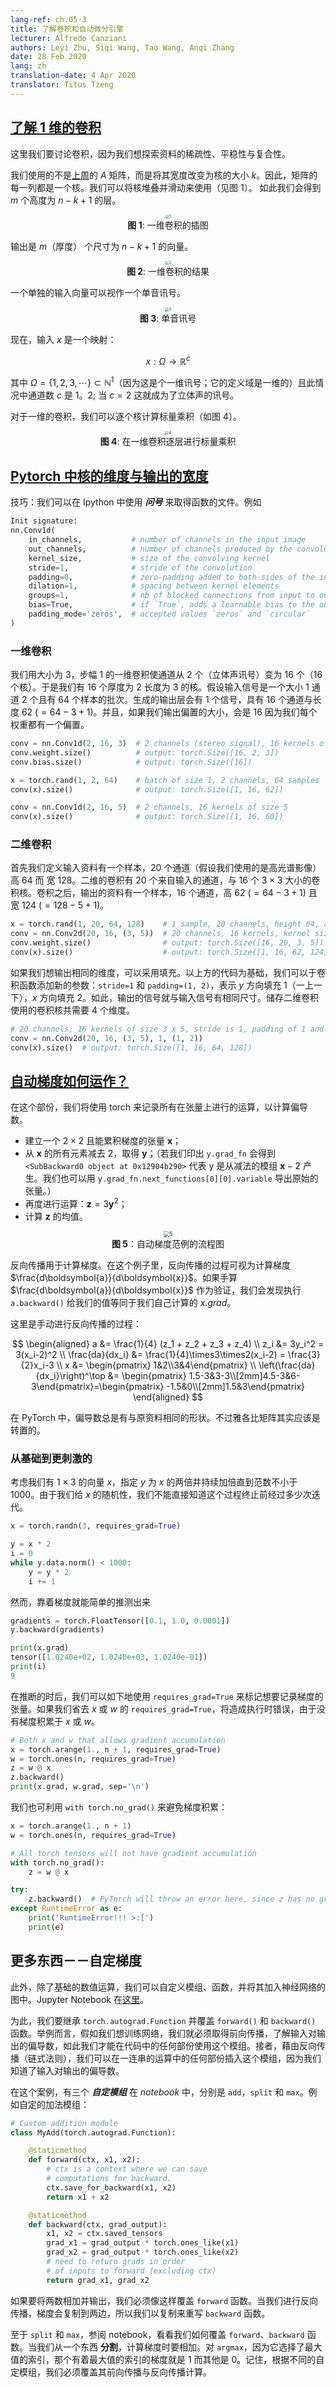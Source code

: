 ```yaml
---
lang-ref: ch.05-3
title: 了解卷积和自动微分引擎
lecturer: Alfredo Canziani
authors: Leyi Zhu, Siqi Wang, Tao Wang, Anqi Zhang
date: 28 Feb 2020
lang: zh
translation-date: 4 Apr 2020
translator: Titus Tzeng
---
```



## [了解 1 维的卷积](https://www.youtube.com/watch?v=eEzCZnOFU1w&t=140s)

这里我们要讨论卷积，因为我们想探索资料的稀疏性、<!--stationarity-->平稳性与<!--compositionality-->复合性。

我们使用的不是[上周](en/week04/04-1)的 $A$ 矩阵，而是将其宽度改变为核的大小 $k$。因此，矩阵的每一列都是一个核。我们可以将核堆叠并滑动来使用（见图 1）。
如此我们会得到 $m$ 个高度为 $n-k+1$ 的层。

<center>
<img src="{{site.baseurl}}/images/week05/05-3/Illustration_1D_Conv.png" alt="1" style="zoom:40%;" /><br>
<b>图 1</b>: 一维卷积的插图
</center>

输出是 $m$（厚度） 个尺寸为 $n-k+1$ 的向量。

<center>
<img src="{{site.baseurl}}/images/week05/05-3/Result_1D_Conv.png" alt="2" style="zoom:40%;" /><br>
<b>图 2</b>: 一维卷积的结果
</center>

一个单独的输入向量可以视作一个<!--monophonic-->单音讯号。

<center>
<img src="{{site.baseurl}}/images/week05/05-3/Monophonic_Signal.png" alt="3" style="zoom:40%;" /><br>
<b>图 3</b>: 单音讯号
</center>

现在，输入 $x$ 是一个映射：

$$
x:\Omega\rightarrow\mathbb{R}^{c}
$$

其中 $\Omega = \lbrace 1, 2, 3, \cdots \rbrace \subset \mathbb{N}^1$（因为这是个一维讯号；它的定义域是一维的）且此情况中通道数 $c$ 是 $1$。2; 
当 $c=2$ 这就成为了立体声的讯号。

对于一维的卷积，我们可以逐个核计算标量乘积（如图 4）。

<center>
<img src="{{site.baseurl}}/images/week05/05-3/Layer_by_layer_scalar_product.png" alt="4" style="zoom:40%;" /><br>
<b>图 4</b>: 在一维卷积逐层进行标量乘积
</center>


## [Pytorch 中核的维度与输出的宽度](https://www.youtube.com/watch?v=eEzCZnOFU1w&t=1095s)

技巧：我们可以在 Ipython 中使用 ***问号*** 来取得函数的文件。例如

```python
Init signature:
nn.Conv1d(
    in_channels,           # number of channels in the input image
    out_channels,          # number of channels produced by the convolution
    kernel_size,           # size of the convolving kernel
    stride=1,              # stride of the convolution
    padding=0,             # zero-padding added to both sides of the input
    dilation=1,            # spacing between kernel elements
    groups=1,              # nb of blocked connections from input to output
    bias=True,             # if `True`, adds a learnable bias to the output
    padding_mode='zeros',  # accepted values `zeros` and `circular`
)
```


### 一维卷积

我们用大小为 $3$，步幅 $1$ 的一维卷积使通道从 $2$ 个（立体声讯号）变为 $16$ 个（$16$ 个核）。于是我们有 $16$ 个厚度为 $2$ 长度为 $3$ 的核。假设输入信号是一个大小 $1$ 通道 $2$ 个且有 $64$ 个样本的批次。生成的输出层会有 $1$ 个信号，具有 $16$ 个通道与长度 $62$ ($=64-3+1$)。并且，如果我们输出偏置的大小，会是 $16$ 因为我们每个权重都有一个偏置。

```python
conv = nn.Conv1d(2, 16, 3)  # 2 channels (stereo signal), 16 kernels of size 3
conv.weight.size()          # output: torch.Size([16, 2, 3])
conv.bias.size()            # output: torch.Size([16])

x = torch.rand(1, 2, 64)    # batch of size 1, 2 channels, 64 samples
conv(x).size()              # output: torch.Size([1, 16, 62])

conv = nn.Conv1d(2, 16, 5)  # 2 channels, 16 kernels of size 5
conv(x).size()              # output: torch.Size([1, 16, 60])
```


### 二维卷积

首先我们定义输入资料有一个样本，$20$ 个通道（假设我们使用的是高光谱影像）高 $64$ 而 宽 $128$。二维的卷积有 $20$ 个来自输入的通道，与 $16$ 个 $3\times 3$ 大小的卷积核。卷积之后，输出的资料有一个样本，$16$ 个通道，高 $62$ $(=64-3+1)$ 且宽 $124$ $(=128-5+1)$。

```python
x = torch.rand(1, 20, 64, 128)    # 1 sample, 20 channels, height 64, and width 128
conv = nn.Conv2d(20, 16, (3, 5))  # 20 channels, 16 kernels, kernel size is 3 x 5
conv.weight.size()                # output: torch.Size([16, 20, 3, 5])
conv(x).size()                    # output: torch.Size([1, 16, 62, 124])
```

如果我们想输出相同的维度，可以采用填充。以上方的代码为基础，我们可以于卷积函数添加新的参数：`stride=1` 和 `padding=(1, 2)`，表示 $y$ 方向填充 $1$（一上一下），$x$ 方向填充 $2$。如此，输出的信号就与输入信号有相同尺寸。储存二维卷积使用的卷积核共需要 $4$ 个维度。

```python
# 20 channels, 16 kernels of size 3 x 5, stride is 1, padding of 1 and 2
conv = nn.Conv2d(20, 16, (3, 5), 1, (1, 2))
conv(x).size()  # output: torch.Size([1, 16, 64, 128])
```


## [自动梯度如何运作？](https://www.youtube.com/watch?v=eEzCZnOFU1w&t=1634s)

在这个部份，我们将使用 torch 来记录所有在张量上进行的运算，以计算偏导数。

- 建立一个 $2\times2$ 且能累积梯度的张量 $\boldsymbol{x}$；
- 从 $\boldsymbol{x}$ 的所有元素减去 $2$，取得 $\boldsymbol{y}$；（若我们印出 `y.grad_fn` 会得到 `<SubBackward0 object at 0x12904b290>` 代表 y 是从减法的模组 $\boldsymbol{x}-2$ 产生。我们也可以用 `y.grad_fn.next_functions[0][0].variable` 导出原始的张量。）
- 再度进行运算：$\boldsymbol{z} = 3\boldsymbol{y}^2$；
- 计算 $\boldsymbol{z}$ 的均值。

<center>
<img src="{{site.baseurl}}/images/week05/05-3/Flow_Chart.png" alt="5" style="zoom:60%;" /><br>
<b>图 5</b>：自动梯度范例的流程图
</center>

反向传播用于计算梯度。在这个例子里，反向传播的过程可视为计算梯度 $\frac{d\boldsymbol{a}}{d\boldsymbol{x}}$。如果手算 $\frac{d\boldsymbol{a}}{d\boldsymbol{x}}$ 作为验证，我们会发现执行 `a.backward()` 给我们的值等同于我们自己计算的 *x.grad*。

这里是手动进行反向传播的过程：

$$
\begin{aligned}
a &= \frac{1}{4} (z_1 + z_2 + z_3 + z_4) \\
z_i &= 3y_i^2 = 3(x_i-2)^2 \\
\frac{da}{dx_i} &= \frac{1}{4}\times3\times2(x_i-2) = \frac{3}{2}x_i-3 \\
x &= \begin{pmatrix} 1&2\\3&4\end{pmatrix} \\
\left(\frac{da}{dx_i}\right)^\top &= \begin{pmatrix} 1.5-3&3-3\\[2mm]4.5-3&6-3\end{pmatrix}=\begin{pmatrix} -1.5&0\\[2mm]1.5&3\end{pmatrix}
\end{aligned}
$$

在 PyTorch 中，偏导数总是有与原资料相同的形状。不过雅各比矩阵其实应该是转置的。


### 从基础到更刺激的

考虑我们有 $1\times3$ 的向量 $x$，指定 $y$ 为 $x$ 的两倍并持续加倍直到范数不小于 $1000$。由于我们给 $x$ 的随机性，我们不能直接知道这个过程终止前经过多少次迭代。

```python
x = torch.randn(3, requires_grad=True)

y = x * 2
i = 0
while y.data.norm() < 1000:
    y = y * 2
    i += 1
```

然而，靠着梯度就能简单的推测出来

```python
gradients = torch.FloatTensor([0.1, 1.0, 0.0001])
y.backward(gradients)

print(x.grad)
tensor([1.0240e+02, 1.0240e+03, 1.0240e-01])
print(i)
9
```

在推断的时后，我们可以如下地使用 `requires_grad=True` 来标记想要记录梯度的张量。如果我们省去 $x$ 或 $w$ 的 `requires_grad=True`，将造成执行时错误，由于没有梯度积累于 $x$ 或 $w$。

```python
# Both x and w that allows gradient accumulation
x = torch.arange(1., n + 1, requires_grad=True)
w = torch.ones(n, requires_grad=True)
z = w @ x
z.backward()
print(x.grad, w.grad, sep='\n')
```

我们也可利用 `with torch.no_grad()` 来避免梯度积累：

```python
x = torch.arange(1., n + 1)
w = torch.ones(n, requires_grad=True)

# All torch tensors will not have gradient accumulation
with torch.no_grad():
    z = w @ x

try:
    z.backward()  # PyTorch will throw an error here, since z has no grad accum.
except RuntimeError as e:
    print('RuntimeError!!! >:[')
    print(e)
```


## 更多东西－－自定梯度

此外，除了基础的数值运算，我们可以自定义模组、函数，并将其加入神经网络的图中。Jupyter Notebook 在[这里](https://github.com/Atcold/pytorch-Deep-Learning/blob/master/extra/b-custom_grads.ipynb)。

为此，我们要继承 `torch.autograd.Function` 并覆盖 `forward()` 和 `backward()` 函数。举例而言，假如我们想训练网络，我们就必须取得前向传播，了解输入对输出的偏导数，如此我们才能在代码中的任何部份使用这个模组。接者，藉由反向传播（链式法则），我们可以在一连串的运算中的任何部份插入这个模组，因为我们知道了输入对输出的偏导数。

在这个案例，有三个 ***自定模组*** 在 *notebook* 中，分别是 `add`，`split` 和 `max`。例如自定的加法模组：

```python
# Custom addition module
class MyAdd(torch.autograd.Function):

    @staticmethod
    def forward(ctx, x1, x2):
        # ctx is a context where we can save
        # computations for backward.
        ctx.save_for_backward(x1, x2)
        return x1 + x2

    @staticmethod
    def backward(ctx, grad_output):
        x1, x2 = ctx.saved_tensors
        grad_x1 = grad_output * torch.ones_like(x1)
        grad_x2 = grad_output * torch.ones_like(x2)
        # need to return grads in order
        # of inputs to forward (excluding ctx)
        return grad_x1, grad_x2
```

如果要将两数相加并输出，我们必须像这样覆盖 `forward` 函数。当我们进行反向传播，梯度会复制到两边，所以我们以复制来重写 `backward` 函数。

至于 `split` 和 `max`，参阅 notebook，看看我们如何覆盖 `forward`、`backward` 函数。当我们从一个东西 **分割**，计算梯度时要相加。对 `argmax`，因为它选择了最大值的索引，那个有着最大值的索引的梯度就是 $1$ 而其他是 $0$。记住，根据不同的自定模组，我们必须覆盖其前向传播与反向传播计算。
